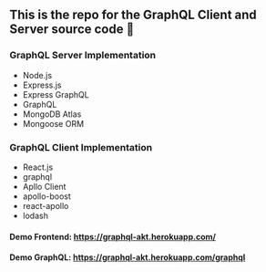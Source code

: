 ## This is the repo for the GraphQL Client and Server source code 🤩

### GraphQL Server Implementation
- Node.js
- Express.js
- Express GraphQL
- GraphQL
- MongoDB Atlas
- Mongoose ORM 

### GraphQL Client Implementation
- React.js
- graphql
- Apllo Client
- apollo-boost
- react-apollo
- lodash

#### Demo Frontend: https://graphql-akt.herokuapp.com/
#### Demo GraphQL: https://graphql-akt.herokuapp.com/graphql